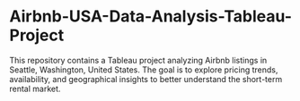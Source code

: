 # Airbnb-USA-Data-Analysis-Tableau-Project
This repository contains a Tableau project analyzing Airbnb listings in Seattle, Washington, United States. The goal is to explore pricing trends, availability, and geographical insights to better understand the short-term rental market.
